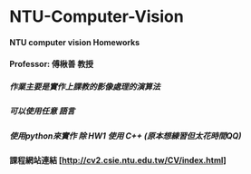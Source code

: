 # NTU-Computer-Vision

#### NTU computer vision Homeworks
#### Professor: 傅楸善 教授

##### 作業主要是實作上課教的影像處理的演算法
##### 可以使用任意 語言
##### 使用python來實作 除 HW1 使用 C++ (原本想練習但太花時間QQ)

#### 課程網站連結 [http://cv2.csie.ntu.edu.tw/CV/index.html]
